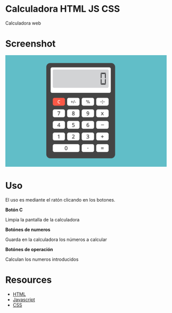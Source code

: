 
# Calculadora HTML JS CSS

Calculadora web

# Screenshot

![](./screenshot.png)

# Uso

El uso es mediante el ratón clicando en los botones.

__Botón C__

Limpia la pantalla de la calculadora

__Botónes de numeros__

Guarda en la calculadora los números a calcular

__Botónes de operación__

Calculan los numeros introducidos

# Resources

- [HTML](https://es.wikipedia.org/wiki/HTML)
- [Javascript](https://es.wikipedia.org/wiki/JavaScript)
- [CSS](https://es.wikipedia.org/wiki/Hoja_de_estilos_en_cascada)

